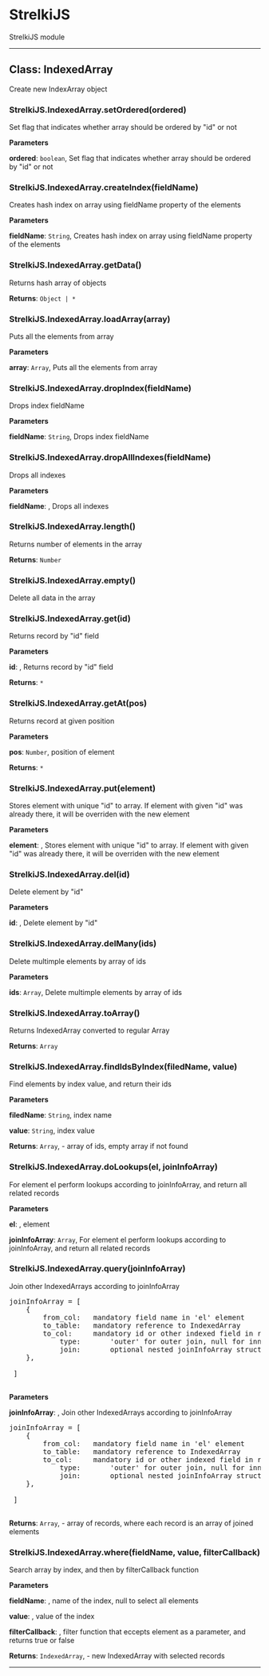 # StrelkiJS

StrelkiJS module



* * *

## Class: IndexedArray
Create new IndexArray object

### StrelkiJS.IndexedArray.setOrdered(ordered) 

Set flag that indicates whether array should be ordered by "id" or not

**Parameters**

**ordered**: `boolean`, Set flag that indicates whether array should be ordered by "id" or not


### StrelkiJS.IndexedArray.createIndex(fieldName) 

Creates hash index on array using fieldName property of the elements

**Parameters**

**fieldName**: `String`, Creates hash index on array using fieldName property of the elements


### StrelkiJS.IndexedArray.getData() 

Returns hash array of objects

**Returns**: `Object | *`

### StrelkiJS.IndexedArray.loadArray(array) 

Puts all the elements from array

**Parameters**

**array**: `Array`, Puts all the elements from array


### StrelkiJS.IndexedArray.dropIndex(fieldName) 

Drops index fieldName

**Parameters**

**fieldName**: `String`, Drops index fieldName


### StrelkiJS.IndexedArray.dropAllIndexes(fieldName) 

Drops all indexes

**Parameters**

**fieldName**: , Drops all indexes


### StrelkiJS.IndexedArray.length() 

Returns number of elements in the array

**Returns**: `Number`

### StrelkiJS.IndexedArray.empty() 

Delete all data in the array


### StrelkiJS.IndexedArray.get(id) 

Returns record by "id" field

**Parameters**

**id**: , Returns record by "id" field

**Returns**: `*`

### StrelkiJS.IndexedArray.getAt(pos) 

Returns record at given position

**Parameters**

**pos**: `Number`, position of element

**Returns**: `*`

### StrelkiJS.IndexedArray.put(element) 

Stores element with unique "id" to array. If element with given "id" was already there, it will be overriden with the new element

**Parameters**

**element**: , Stores element with unique "id" to array. If element with given "id" was already there, it will be overriden with the new element


### StrelkiJS.IndexedArray.del(id) 

Delete element by "id"

**Parameters**

**id**: , Delete element by "id"


### StrelkiJS.IndexedArray.delMany(ids) 

Delete multimple elements by array of ids

**Parameters**

**ids**: `Array`, Delete multimple elements by array of ids


### StrelkiJS.IndexedArray.toArray() 

Returns IndexedArray converted to regular Array

**Returns**: `Array`

### StrelkiJS.IndexedArray.findIdsByIndex(filedName, value) 

Find elements by index value, and return their ids

**Parameters**

**filedName**: `String`, index name

**value**: `String`, index value

**Returns**: `Array`, - array of ids, empty array if not found

### StrelkiJS.IndexedArray.doLookups(el, joinInfoArray) 

For element el perform lookups according to joinInfoArray, and return all related records

**Parameters**

**el**: , element

**joinInfoArray**: `Array`, For element el perform lookups according to joinInfoArray, and return all related records


### StrelkiJS.IndexedArray.query(joinInfoArray) 

Join other IndexedArrays according to joinInfoArray<pre>joinInfoArray = [ 	{ 		from_col:   mandatory field name in 'el' element 		to_table:   mandatory reference to IndexedArray 		to_col:     mandatory id or other indexed field in referenced IndexedArray 	        type:       'outer' for outer join, null for inner join 	        join:       optional nested joinInfoArray structure 	}, ] </pre>

**Parameters**

**joinInfoArray**: , Join other IndexedArrays according to joinInfoArray<pre>joinInfoArray = [ 	{ 		from_col:   mandatory field name in 'el' element 		to_table:   mandatory reference to IndexedArray 		to_col:     mandatory id or other indexed field in referenced IndexedArray 	        type:       'outer' for outer join, null for inner join 	        join:       optional nested joinInfoArray structure 	}, ] </pre>

**Returns**: `Array`, - array of records, where each record is an array of joined elements

### StrelkiJS.IndexedArray.where(fieldName, value, filterCallback) 

Search array by index, and then by filterCallback function

**Parameters**

**fieldName**: , name of the index, null to select all elements

**value**: , value of the index

**filterCallback**: , filter function that eccepts element as a parameter, and returns true or false

**Returns**: `IndexedArray`, - new IndexedArray with selected records



* * *










